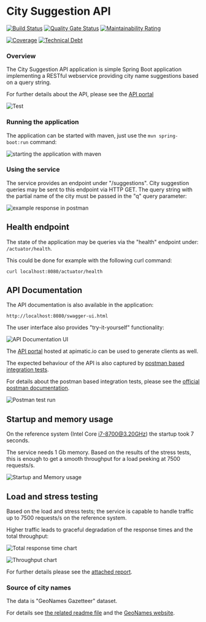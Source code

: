 # City Suggestion API

[![Build Status](https://travis-ci.org/BujakiAttila/CitySuggestionAPI.svg?branch=master)](https://travis-ci.org/BujakiAttila/CitySuggestionAPI)
[![Quality Gate Status](https://sonarcloud.io/api/project_badges/measure?project=BujakiAttila_CitySuggestionAPI&metric=alert_status)](https://sonarcloud.io/dashboard?id=BujakiAttila_CitySuggestionAPI)
[![Maintainability Rating](https://sonarcloud.io/api/project_badges/measure?project=BujakiAttila_CitySuggestionAPI&metric=sqale_rating)](https://sonarcloud.io/dashboard?id=BujakiAttila_CitySuggestionAPI)


[![Coverage](https://sonarcloud.io/api/project_badges/measure?project=BujakiAttila_CitySuggestionAPI&metric=coverage)](https://sonarcloud.io/dashboard?id=BujakiAttila_CitySuggestionAPI)
[![Technical Debt](https://sonarcloud.io/api/project_badges/measure?project=BujakiAttila_CitySuggestionAPI&metric=sqale_index)](https://sonarcloud.io/dashboard?id=BujakiAttila_CitySuggestionAPI)

### Overview
The City Suggestion API application is simple Spring Boot application implementing a RESTful webservice providing city name suggestions based on a query string.

For further details about the API, please see the [API portal](https://www.apimatic.io/apidocs/citysuggestionapi)

![Test](https://github.com/BujakiAttila/CitySuggestionAPI/blob/master/doc/Test.gif?raw=true)

### Running the application
The application can be started with maven, just use the `mvn spring-boot:run` command:

![starting the application with maven](https://github.com/BujakiAttila/CitySuggestionAPI/blob/master/doc/starting.gif?raw=true)

### Using the service

The service provides an endpoint under "/suggestions". City suggestion queries may be sent to this endpoint via HTTP GET. The query string with the partial name of the city must be passed in the "q" query parameter:

![example response in postman](https://github.com/BujakiAttila/CitySuggestionAPI/blob/master/doc/suggestions.gif?raw=true)

## Health endpoint 

The state of the application may be queries via the "health" endpoint under: `/actuator/health`.

This could be done for example with the following curl command:

`curl localhost:8080/actuator/health`

## API Documentation

The API documentation is also available in the application:

`http://localhost:8080/swagger-ui.html`

The user interface also provides "try-it-yourself" functionality: 

![API Documentation UI](https://github.com/BujakiAttila/CitySuggestionAPI/blob/master/doc/ApiDocumentation.gif?raw=true)

The [API portal](https://www.apimatic.io/apidocs/citysuggestionapi) hosted at apimatic.io can be used to generate clients as well.

The expected behaviour of the API is also captured by [postman based integration tests](https://github.com/BujakiAttila/CitySuggestionAPI/blob/master/doc/CitySuggestionAPI.postman_collection.json).

For details about the postman based integration tests, please see the [official postman documentation](https://learning.getpostman.com/docs/postman/scripts/test_scripts/).

![Postman test run](https://github.com/BujakiAttila/CitySuggestionAPI/blob/master/doc/PostmanTestRun.gif?raw=true)

## Startup and memory usage

On the reference system (Intel Core i7-8700@3.20GHz) the startup took 7 seconds.

The service needs 1 Gb memory. Based on the results of the stress tests, this is enough to get a smooth throughput for a load peeking at 7500 requests/s.

![Startup and Memory usage](https://github.com/BujakiAttila/CitySuggestionAPI/blob/master/doc/StartupMemoryUsage.jpg?raw=true)

## Load and stress testing

Based on the load and stress tests; the service is capable to handle traffic up to 7500 requests/s on the reference system.

Higher traffic leads to graceful degradation of the response times and the total throughput:

![Total response time chart](https://github.com/BujakiAttila/CitySuggestionAPI/blob/master/doc/TotalResponseTime.jpg?raw=true)

![Throughput chart](https://github.com/BujakiAttila/CitySuggestionAPI/blob/master/doc/RequestsPerSecond.jpg?raw=true)

For further details please see the [attached report](https://github.com/BujakiAttila/CitySuggestionAPI/blob/master/doc/StressTestResults.html).

### Source of city names
The data is "GeoNames Gazetteer" dataset.

For details see [the related readme file](http://download.geonames.org/export/dump/readme.txt) and the [GeoNames website](https://www.geonames.org/).
